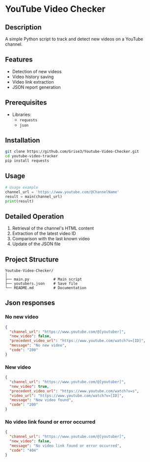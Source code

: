 # YouTube Video Checker

## Description

A simple Python script to track and detect new videos on a YouTube channel.

## Features

-  Detection of new videos
-  Video history saving
-  Video link extraction
-  JSON report generation

## Prerequisites

- Libraries:
  - `requests`
  - `json`

## Installation

```bash
git clone https://github.com/Grise3/Youtube-Video-Checker.git
cd youtube-video-tracker
pip install requests
```

## Usage

```python
# Usage example
channel_url = 'https://www.youtube.com/@ChannelName'
result = main(channel_url)
print(result)
```

## Detailed Operation

1. Retrieval of the channel's HTML content
2. Extraction of the latest video ID
3. Comparison with the last known video
4. Update of the JSON file

## Project Structure

```
Youtube-Video-Checker/
│
├── main.py           # Main script
├── youtubers.json    # Save file
└── README.md         # Documentation
```

## Json responses

### No new video
```json
{
  "channel_url": "https://www.youtube.com/@[youtuber]",
  "new_video": false,
  "precedent_video_url": "https://www.youtube.com/watch?v=[ID]",
  "message": "No new video",
  "code": "200"
}

```

### New video

```json
{
  "channel_url": "https://www.youtube.com/@[youtuber]",
  "new_video": true,
  "precedent_video_url": "https://www.youtube.com/watch?v=s",
  "video_url": "https://www.youtube.com/watch?v=[ID]",
  "message": "New video found",
  "code": "200"
}
```

### No video link found or error occurred
```json
{
  "channel_url": "https://www.youtube.com/@[youtuber]",
  "new_video": false,
  "message": "No video link found or error occurred",
  "code": "404"
}
```
